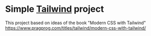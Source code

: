 # Simple [Tailwind](https://tailwindcss.com/) project
This project based on ideas of the book "Modern CSS with Tailwind" https://www.pragprog.com/titles/tailwind/modern-css-with-tailwind/
